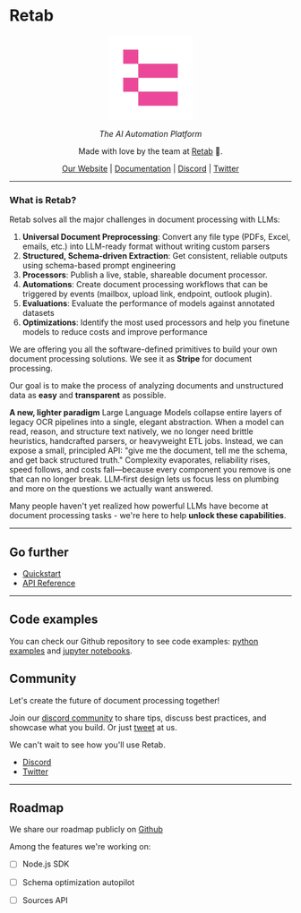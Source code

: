 # Retab

<div align="center" style="margin-bottom: 1em;">

<img src="https://raw.githubusercontent.com/Retab-dev/retab/refs/heads/main/assets/retab-logo.png" alt="Retab Logo" width="150">


  *The AI Automation Platform*

Made with love by the team at [Retab](https://retab.com) 🤍.

[Our Website](https://retab.com) | [Documentation](https://docs.retab.com/get-started/introduction) | [Discord](https://discord.com/invite/vc5tWRPqag) | [Twitter](https://x.com/retabdev)


</div>

---

### What is Retab?

Retab solves all the major challenges in document processing with LLMs:

1. **Universal Document Preprocessing**: Convert any file type (PDFs, Excel, emails, etc.) into LLM-ready format without writing custom parsers
2. **Structured, Schema-driven Extraction**: Get consistent, reliable outputs using schema-based prompt engineering
3. **Processors**: Publish a live, stable, shareable document processor.
4. **Automations**: Create document processing workflows that can be triggered by events (mailbox, upload link, endpoint, outlook plugin).
5. **Evaluations**: Evaluate the performance of models against annotated datasets
6. **Optimizations**: Identify the most used processors and help you finetune models to reduce costs and improve performance

We are offering you all the software-defined primitives to build your own document processing solutions. We see it as **Stripe** for document processing.

Our goal is to make the process of analyzing documents and unstructured data as **easy** and **transparent** as possible.

**A new, lighter paradigm**
Large Language Models collapse entire layers of legacy OCR pipelines into a single, elegant abstraction. When a model can read, reason, and structure text natively, we no longer need brittle heuristics, handcrafted parsers, or heavyweight ETL jobs. Instead, we can expose a small, principled API: "give me the document, tell me the schema, and get back structured truth." Complexity evaporates, reliability rises, speed follows, and costs fall—because every component you remove is one that can no longer break. LLM‑first design lets us focus less on plumbing and more on the questions we actually want answered.

Many people haven't yet realized how powerful LLMs have become at document processing tasks - we're here to help **unlock these capabilities**.

---

## Go further

* [Quickstart](/get-started/quickstart)
* [API Reference](/api-reference/introduction)

---

## Code examples

You can check our Github repository to see code examples: [python examples](https://github.com/Retab-dev/retab/tree/main/examples) and [jupyter notebooks](https://github.com/Retab-dev/retab-nodejs/tree/main/notebooks).

## Community

Let's create the future of document processing together!

Join our [discord community](https://discord.com/invite/vc5tWRPqag) to share tips, discuss best practices, and showcase what you build. Or just [tweet](https://x.com/retabdev) at us.

We can't wait to see how you'll use Retab.

* [Discord](https://discord.com/invite/vc5tWRPqag)
* [Twitter](https://x.com/retabdev)

---

## Roadmap

We share our roadmap publicly on [Github](https://github.com/Retab-dev/retab)

Among the features we're working on:

* [ ] Node.js SDK
* [ ] Schema optimization autopilot
* [ ] Sources API

